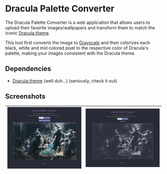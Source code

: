 # Dracula Palette Converter
The Dracula Palette Converter is a web application that allows users to upload their favorite images/wallpapers and transform them to match the iconic [Dracula theme](https://draculatheme.com/). 

This tool first converts the image to [Grayscale](https://en.wikipedia.org/wiki/Grayscale) and then colorizes each black, white and mid colored pixel to the respective color of Dracula's palette, making your images consistent with the Dracula theme.

## Dependencies
- [Dracula theme](https://draculatheme.com/) (well duh...) (seriously, check it out)

## Screenshots
| ![Screenshot 1](screenshot1.png) | ![Screenshot 2](screenshot2.png) |
|----------------------------------|----------------------------------|
